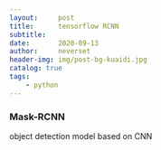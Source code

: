```yaml
---
layout:     post
title:      tensorflow RCNN
subtitle:   
date:       2020-09-13
author:     neverset
header-img: img/post-bg-kuaidi.jpg
catalog: true
tags:
    - python
---
```


### Mask-RCNN
object detection model based on CNN